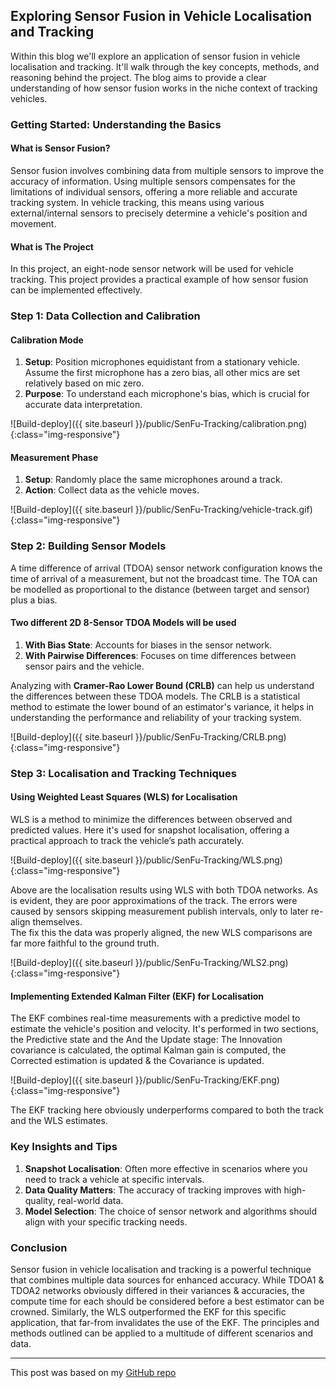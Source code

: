 <h2>Exploring Sensor Fusion in Vehicle Localisation and Tracking</h2>
<p>
Within this blog we'll explore an application of sensor fusion in vehicle localisation and tracking. 
It'll walk through the key concepts, methods, and reasoning behind the project. 
The blog aims to provide a clear understanding of how sensor fusion works in the niche context of tracking vehicles.</p>
<h3>
Getting Started: Understanding the Basics</h3>
<h4>
What is Sensor Fusion?</h4>
<p>
Sensor fusion involves combining data from multiple sensors to improve the accuracy of information. 
Using multiple sensors compensates for the limitations of individual sensors, offering a more reliable and accurate tracking system.
In vehicle tracking, this means using various external/internal sensors to precisely determine a vehicle's 
position and movement.</p>

<h4>What is The Project</h4>
<p>In this project, an eight-node sensor network will be used for vehicle tracking. 
This project provides a practical example of how sensor fusion can be implemented effectively.</p>

<h3>Step 1: Data Collection and Calibration</h3>
<h4>Calibration Mode</h4>
<ol>
	<li><strong>Setup</strong>: Position microphones equidistant from a stationary vehicle. 
	Assume the first microphone has a zero bias, all other mics are set relatively based on mic zero.</li>
	<li><strong>Purpose</strong>: To understand each microphone's bias, which is crucial for accurate data interpretation.</li>
</ol>
![Build-deploy]({{ site.baseurl }}/public/SenFu-Tracking/calibration.png){:class="img-responsive"}
<h4>Measurement Phase</h4>
<ol>
	<li><strong>Setup</strong>: Randomly place the same microphones around a track.</li>
	<li><strong>Action</strong>: Collect data as the vehicle moves.</li>
</ol>
![Build-deploy]({{ site.baseurl }}/public/SenFu-Tracking/vehicle-track.gif){:class="img-responsive"}

<h3>Step 2: Building Sensor Models</h3>
A time difference of arrival (TDOA) sensor network configuration knows the time of arrival of a measurement, but not the broadcast time.
The TOA can be modelled as proportional to the distance (between target and sensor) plus a bias.
<h4>Two different 2D 8-Sensor TDOA Models will be used</h4>
<ol>
	<li><strong>With Bias State</strong>: Accounts for biases in the sensor network.</li>
	<li><strong>With Pairwise Differences</strong>: Focuses on time differences between sensor pairs and the vehicle.</li>
</ol>
Analyzing with <strong>Cramer-Rao Lower Bound (CRLB)</strong> can help us understand the differences between these TDOA models.
The CRLB is a statistical method to estimate the lower bound of an estimator's variance, 
it helps in understanding the performance and reliability of your tracking system.</li>

![Build-deploy]({{ site.baseurl }}/public/SenFu-Tracking/CRLB.png){:class="img-responsive"}


<h3>Step 3: Localisation and Tracking Techniques</h3>
<h4>Using Weighted Least Squares (WLS) for Localisation</h4>
WLS is a method to minimize the differences between observed and predicted values. 
Here it's used for snapshot localisation, offering a practical approach to track the vehicle’s path accurately.

![Build-deploy]({{ site.baseurl }}/public/SenFu-Tracking/WLS.png){:class="img-responsive"}

Above are the localisation results using WLS with both TDOA networks. 
As is evident, they are poor approximations of the track. 
The errors were caused by sensors skipping measurement publish intervals, only to later re-align themselves.<br/>
The fix this the data was properly aligned, the new WLS comparisons are far more faithful to the ground truth.

![Build-deploy]({{ site.baseurl }}/public/SenFu-Tracking/WLS2.png){:class="img-responsive"}
 

<h4>Implementing Extended Kalman Filter (EKF) for Localisation</h4>
The EKF combines real-time measurements with a predictive model to estimate the vehicle's position and velocity.
It's performed in two sections, the Predictive state and the And the Update stage: The Innovation covariance is calculated, the optimal Kalman gain is computed, the
Corrected estimation is updated & the Covariance is updated.


![Build-deploy]({{ site.baseurl }}/public/SenFu-Tracking/EKF.png){:class="img-responsive"}

The EKF tracking here obviously underperforms compared to both the track and the WLS estimates.

<h3>Key Insights and Tips</h3>
<ol>
	<li><strong>Snapshot Localisation</strong>: Often more effective in scenarios where you need to track a vehicle at specific intervals.</li>
	<li><strong>Data Quality Matters</strong>: The accuracy of tracking improves with high-quality, real-world data.</li>
	<li><strong>Model Selection</strong>: The choice of sensor network and algorithms should align with your specific tracking needs.</li>
</ol>

<h3>Conclusion</h3>
<p>
Sensor fusion in vehicle localisation and tracking is a powerful technique that combines multiple data sources 
for enhanced accuracy. 
While TDOA1 & TDOA2 networks obviously differed in their variances & accuracies, the compute time for each should be considered before a best estimator can be crowned.
Similarly, the WLS outperformed the EKF for this specific application, that far-from invalidates the use of the EKF.
The principles and methods outlined can be applied to a multitude of different scenarios and data.
</p>

----

This post was based on my [GitHub repo](https://github.com/SenanS/Sensor-Fusion_Vehicle-Localisation-and-Tracking) 